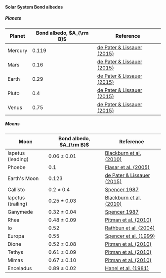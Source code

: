 #### Solar System Bond albedos

##### Planets

| Planet  | Bond albedo, $A_{\rm B}$ | Reference                                                                                     |
|---------|--------------------------|-----------------------------------------------------------------------------------------------|
| Mercury | 0.119                    | [de Pater & Lissauer (2015)](https://ui.adsabs.harvard.edu/abs/2015plsc.book.....D/abstract)  |
| Mars    | 0.16                     | [de Pater & Lissauer (2015)](https://ui.adsabs.harvard.edu/abs/2015plsc.book.....D/abstract)  |
| Earth   | 0.29                     | [de Pater & Lissauer (2015)](https://ui.adsabs.harvard.edu/abs/2015plsc.book.....D/abstract)  |
| Pluto   | 0.4                      | [de Pater & Lissauer (2015)](https://ui.adsabs.harvard.edu/abs/2015plsc.book.....D/abstract)  |
| Venus   | 0.75                     | [de Pater & Lissauer (2015)](https://ui.adsabs.harvard.edu/abs/2015plsc.book.....D/abstract)  |



##### Moons


| Moon               | Bond albedo, $A_{\rm B}$ | Reference                                                                                    |
|--------------------|--------------------------|----------------------------------------------------------------------------------------------|
| Iapetus (leading)  | 0.06 ± 0.01              | [Blackburn et al. (2010)](https://ui.adsabs.harvard.edu/abs/2010LPI....41.1242B/abstract)    |
| Phoebe             | 0.1                      | [Flasar et al. (2005)](https://ui.adsabs.harvard.edu/abs/2005Sci...307.1247F/abstract)       |
| Earth's Moon       | 0.123                    | [de Pater & Lissauer (2015)](https://ui.adsabs.harvard.edu/abs/2015plsc.book.....D/abstract) |
| Callisto           | 0.2 ± 0.4                | [Spencer 1987](https://ui.adsabs.harvard.edu/abs/1987PhDT........81S/abstract)               |
| Iapetus (trailing) | 0.25 ± 0.03              | [Blackburn et al. (2010)](https://ui.adsabs.harvard.edu/abs/2010LPI....41.1242B/abstract)    |
| Ganymede           | 0.32 ± 0.04              | [Spencer 1987](https://ui.adsabs.harvard.edu/abs/1987PhDT........81S/abstract)               |
| Rhea               | 0.48 ± 0.09              | [Pitman et al. (2010)](https://doi.org/10.1016/j.icarus.2009.12.001)                         |
| Io                 | 0.52                     | [Rathbun et al. (2004)](https://www.sciencedirect.com/science/article/pii/S0019103504000235) |
| Europa             | 0.55                     | [Spencer et al. (1999)](https://ui.adsabs.harvard.edu/abs/1999Sci...284.1514S/abstract)      |
| Dione              | 0.52 ± 0.08              | [Pitman et al. (2010)](https://doi.org/10.1016/j.icarus.2009.12.001)                         |
| Tethys             | 0.61 ± 0.09              | [Pitman et al. (2010)](https://doi.org/10.1016/j.icarus.2009.12.001)                         |
| Mimas              | 0.67 ± 0.10              | [Pitman et al. (2010)](https://doi.org/10.1016/j.icarus.2009.12.001)                         |
| Enceladus          | 0.89 ± 0.02              | [Hanel et al. (1981)](https://ui.adsabs.harvard.edu/abs/1982Sci...215..544H/abstract)        |
